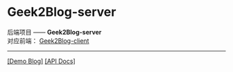 # Geek2Blog-server

后端项目 —— **Geek2Blog-server**  
对应前端： [Geek2Blog-client](https://github.com/Me2Geek/Geek2Blog-client)

---

[[Demo Blog]](https://demo.blog.me2geek.top)
[[API Docs]](https://blog.me2geek.top/)
